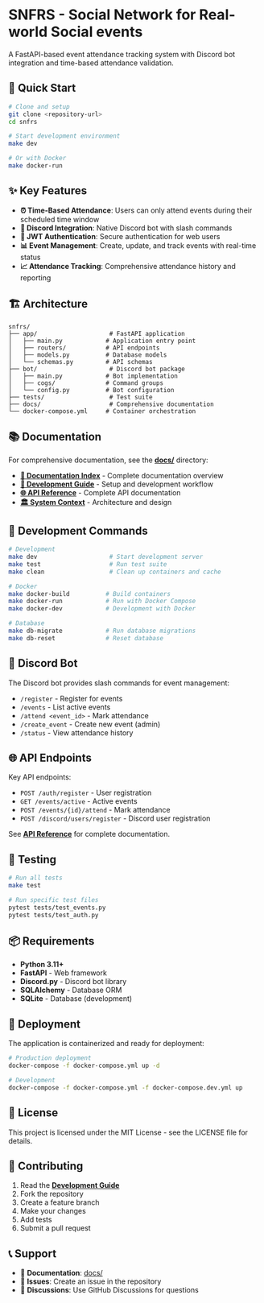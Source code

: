 # SNFRS - Social Network for Real-world Social events

A FastAPI-based event attendance tracking system with Discord bot integration and time-based attendance validation.

## 🚀 Quick Start

```bash
# Clone and setup
git clone <repository-url>
cd snfrs

# Start development environment
make dev

# Or with Docker
make docker-run
```

## ✨ Key Features

- **⏰ Time-Based Attendance**: Users can only attend events during their scheduled time window
- **🤖 Discord Integration**: Native Discord bot with slash commands
- **🔐 JWT Authentication**: Secure authentication for web users
- **📊 Event Management**: Create, update, and track events with real-time status
- **📈 Attendance Tracking**: Comprehensive attendance history and reporting

## 🏗️ Architecture

```
snfrs/
├── app/                    # FastAPI application
│   ├── main.py            # Application entry point
│   ├── routers/           # API endpoints
│   ├── models.py          # Database models
│   └── schemas.py         # API schemas
├── bot/                    # Discord bot package
│   ├── main.py            # Bot implementation
│   ├── cogs/              # Command groups
│   └── config.py          # Bot configuration
├── tests/                  # Test suite
├── docs/                   # Comprehensive documentation
└── docker-compose.yml     # Container orchestration
```

## 📚 Documentation

For comprehensive documentation, see the **[docs/](docs/)** directory:

- **[📖 Documentation Index](docs/README.md)** - Complete documentation overview
- **[🔧 Development Guide](docs/development/DEVELOPMENT_GUIDE.md)** - Setup and development workflow
- **[🌐 API Reference](docs/api/API_REFERENCE.md)** - Complete API documentation
- **[🏛️ System Context](docs/development/SYSTEM_CONTEXT.md)** - Architecture and design

## 🔧 Development Commands

```bash
# Development
make dev                    # Start development server
make test                   # Run test suite
make clean                  # Clean up containers and cache

# Docker
make docker-build          # Build containers
make docker-run            # Run with Docker Compose
make docker-dev            # Development with Docker

# Database
make db-migrate            # Run database migrations
make db-reset              # Reset database
```

## 🤖 Discord Bot

The Discord bot provides slash commands for event management:

- `/register` - Register for events
- `/events` - List active events  
- `/attend <event_id>` - Mark attendance
- `/create_event` - Create new event (admin)
- `/status` - View attendance history

## 🌐 API Endpoints

Key API endpoints:

- `POST /auth/register` - User registration
- `GET /events/active` - Active events
- `POST /events/{id}/attend` - Mark attendance
- `POST /discord/users/register` - Discord user registration

See **[API Reference](docs/api/API_REFERENCE.md)** for complete documentation.

## 🧪 Testing

```bash
# Run all tests
make test

# Run specific test files
pytest tests/test_events.py
pytest tests/test_auth.py
```

## 📦 Requirements

- **Python 3.11+**
- **FastAPI** - Web framework
- **Discord.py** - Discord bot library
- **SQLAlchemy** - Database ORM
- **SQLite** - Database (development)

## 🚀 Deployment

The application is containerized and ready for deployment:

```bash
# Production deployment
docker-compose -f docker-compose.yml up -d

# Development
docker-compose -f docker-compose.yml -f docker-compose.dev.yml up
```

## 📄 License

This project is licensed under the MIT License - see the LICENSE file for details.

## 🤝 Contributing

1. Read the **[Development Guide](docs/development/DEVELOPMENT_GUIDE.md)**
2. Fork the repository
3. Create a feature branch
4. Make your changes
5. Add tests
6. Submit a pull request

## 📞 Support

- 📖 **Documentation**: [docs/](docs/)
- 🐛 **Issues**: Create an issue in the repository
- 💬 **Discussions**: Use GitHub Discussions for questions

